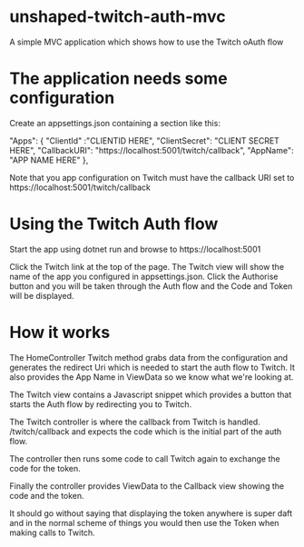 # unshaped-twitch-auth-mvc
A simple MVC application which shows how to use the Twitch oAuth flow

# The application needs some configuration

Create an appsettings.json containing a section like this:

"Apps": {
    "ClientId" :"CLIENTID HERE",
    "ClientSecret": "CLIENT SECRET HERE",
    "CallbackURI": "https://localhost:5001/twitch/callback",
    "AppName": "APP NAME HERE"
  },

  Note that you app configuration on Twitch must have the callback URI set to https://localhost:5001/twitch/callback

  # Using the Twitch Auth flow

  Start the app using dotnet run and browse to https://localhost:5001

  Click the Twitch link at the top of the page. The Twitch view will show the name of the app you configured in appsettings.json. Click the Authorise button and you will be taken through the Auth flow and the Code and Token will be displayed.

  # How it works

  The HomeController Twitch method grabs data from the configuration and generates the redirect Uri which is needed to start the auth flow to Twitch. It also provides the App Name in ViewData so we know what we're looking at.

  The Twitch view contains a Javascript snippet which provides a button that starts the Auth flow by redirecting you to Twitch. 

  The Twitch controller is where the callback from Twitch is handled. /twitch/callback and expects the code which is the initial part of the auth flow.

  The controller then runs some code to call Twitch again to exchange the code for the token.

  Finally the controller provides ViewData to the Callback view showing the code and the token.

  It should go without saying that displaying the token anywhere is super daft and in the normal scheme of things you would then use the Token when making calls to Twitch.

  
